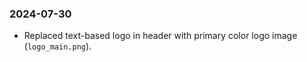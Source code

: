 ### 2024-07-30
- Replaced text-based logo in header with primary color logo image (`logo_main.png`).